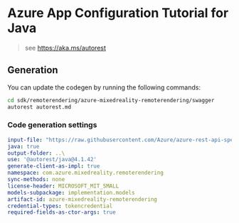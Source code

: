 # Azure App Configuration Tutorial for Java

> see https://aka.ms/autorest

## Generation

You can update the codegen by running the following commands:

```bash
cd sdk/remoterendering/azure-mixedreality-remoterendering/swagger
autorest autorest.md
```

### Code generation settings
``` yaml
input-file: "https://raw.githubusercontent.com/Azure/azure-rest-api-specs/2a65b0a2bbd9113b91c889f187d8778c2725c0b9/specification/mixedreality/data-plane/Microsoft.MixedReality/stable/2021-01-01/mr-arr.json"
java: true
output-folder: ..\
use: '@autorest/java@4.1.42'
generate-client-as-impl: true
namespace: com.azure.mixedreality.remoterendering
sync-methods: none
license-header: MICROSOFT_MIT_SMALL
models-subpackage: implementation.models
artifact-id: azure-mixedreality-remoterendering
credential-types: tokencredential
required-fields-as-ctor-args: true
```
